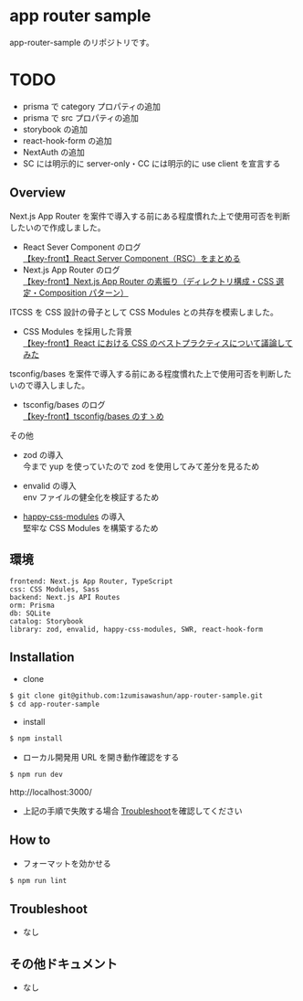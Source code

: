 # app router sample

app-router-sample のリポジトリです。

# TODO

- prisma で category プロパティの追加
- prisma で src プロパティの追加
- storybook の追加
- react-hook-form の追加
- NextAuth の追加
- SC には明示的に server-only・CC には明示的に use client を宣言する

## Overview

Next.js App Router を案件で導入する前にある程度慣れた上で使用可否を判断したいので作成しました。

- React Sever Component のログ  
  [【key-front】React Server Component（RSC）をまとめる](https://zenn.dev/shuuuuuun/scraps/7b2aaf746aec91)
- Next.js App Router のログ  
  [【key-front】Next.js App Router の素振り（ディレクトリ構成・CSS 選定・Composition パターン）](https://zenn.dev/shuuuuuun/scraps/9cd8d4c0a7be87)

ITCSS を CSS 設計の骨子として CSS Modules との共存を模索しました。

- CSS Modules を採用した背景  
  [【key-front】React における CSS のベストプラクティスについて議論してみた](https://zenn.dev/shuuuuuun/scraps/744aa994686183)

tsconfig/bases を案件で導入する前にある程度慣れた上で使用可否を判断したいので導入しました。

- tsconfig/bases のログ  
  [【key-front】tsconfig/bases のすゝめ](https://zenn.dev/shuuuuuun/scraps/48ac73aeb3076c)

その他

- zod の導入  
  今まで yup を使っていたので zod を使用してみて差分を見るため

- envalid の導入  
  env ファイルの健全化を検証するため

- [happy-css-modules](https://www.mizdra.net/entry/2022/11/14/102506) の導入  
  堅牢な CSS Modules を構築するため

## 環境

```
frontend: Next.js App Router, TypeScript
css: CSS Modules, Sass
backend: Next.js API Routes
orm: Prisma
db: SQLite
catalog: Storybook
library: zod, envalid, happy-css-modules, SWR, react-hook-form
```

## Installation

- clone

```bash
$ git clone git@github.com:1zumisawashun/app-router-sample.git
$ cd app-router-sample
```

- install

```bash
$ npm install
```

- ローカル開発用 URL を開き動作確認をする

```bash
$ npm run dev
```

http://localhost:3000/

- 上記の手順で失敗する場合 [Troubleshoot](#Troubleshoot)を確認してください

## How to

- フォーマットを効かせる

```bash
$ npm run lint
```

## Troubleshoot

- なし

## その他ドキュメント

- なし
